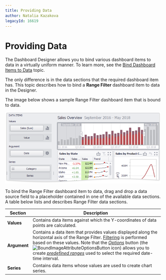 ```yaml
---
title: Providing Data
author: Natalia Kazakova
legacyId: 16619
---
```

# Providing Data
The Dashboard Designer allows you to bind various dashboard items to data in a virtually uniform manner. To learn more, see the [Bind Dashboard Items to Data](../../bind-dashboard-items-to-data.md) topic.

The only difference is in the data sections that the required dashboard item has. This topic describes how to bind a **Range Filter** dashboard item to data in the Designer.

The image below shows a sample Range Filter dashboard item that is bound to data.

![RangeProvidingData_Main](../../../../images/img117712.png)

To bind the Range Filter dashboard item to data, drag and drop a data source field to a placeholder contained in one of the available data sections. A table below lists and describes Range Filter data sections.

| Section | Description |
|---|---|
| **Values** | Contains data items against which the Y-coordinates of data points are calculated. |
| **Argument** | Contains a data item that provides values displayed along the horizontal axis of the Range Filter. [Filtering](interactivity.md) is performed based on these values. Note that the _[Options](../../ui-elements/data-items-pane.md)_ button (the ![BoundImageAttributeOptionsButton](../../../../images/img123296.png) icon) allows you to create _[predefined ranges](predefined-ranges.md)_ used to select the required date-time interval. |
| **Series** | Contains data items whose values are used to create chart series. |